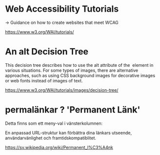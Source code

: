 # Web Accessibility Tutorials 
-> Guidance on how to create websites that meet WCAG 

https://www.w3.org/WAI/tutorials/

# An alt Decision Tree

This decision tree describes how to use the alt attribute of the <img> element in various situations. 
For some types of images, there are alternative approaches, such as using CSS background images for decorative images or web fonts instead of images of text.

https://www.w3.org/WAI/tutorials/images/decision-tree/


# permalänkar ? 'Permanent Länk'
Detta finns som ett meny-val i vänsterkolumnen:

 En anpassad URL-struktur kan förbättra dina länkars utseende, användarvänlighet och framtidskompatiblitet. 
 
 https://sv.wikipedia.org/wiki/Permanent_l%C3%A4nk
 

